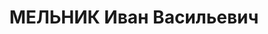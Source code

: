 ---
title: МЕЛЬНИК Иван Васильевич
description: "1900 р. н., с. Чернятин Малочернятинської вол. Бердичівського пов. Київської\
  \ губ. Українець, освіта початкова, директор МТС. Проживав у с. Краснопіль Янушпільського\
  \ р-ну Житомирської обл. \n  Заарештований 18 жовтня 1937 р. Обвинувачувався в причетності\
  \ до к.-р. троцкістської терористичної організації. ВК ВС СРСР 23 грудня 1937 р.\
  \ засуджений до розстрілу з конфіскацією майна. Вирок виконано 23 грудня 1937 р.\
  \ у м. Київ. \n  Реабілітований у 1959 р."
---